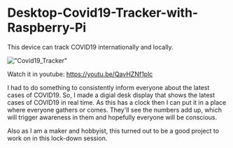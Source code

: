 # Desktop-Covid19-Tracker-with-Raspberry-Pi
This device can track COVID19 internationally and locally.

!["Covid19_Tracker"]("images/IMG_20200401_234737.jpg")

Watch it in youtube: https://youtu.be/QavHZNf1plc

I had to do something to consistently inform everyone about the latest cases of COVID19. So, I made a digial desk display that shows the latest cases of COVID19 in real time. As this has a clock then I can put it in a place where everyone gathers or comes. They'll see the numbers add up, which will trigger awareness in them and hopefully everyone will be conscious.

Also as I am a maker and hobbyist, this turned out to be a good project to work on in this lock-down session.
